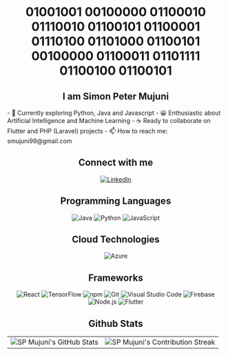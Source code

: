 <div align="center">
    <h1>
        01001001 00100000 01100010 01110010 01100101 01100001 01110100 01101000 01100101 00100000 01100011 01101111 01100100 01100101
    </h1>
</div>

<h2 align="center" class="section-heading">I am Simon Peter Mujuni</h2>
- 🔭 Currently exploring Python, Java and Javascript
- 😀 Enthusiastic about Artificial Intelligence and Machine Learning
- ☕ Ready to collaborate on Flutter and PHP (Laravel) projects
- 📫 How to reach me: smujuni99@gmail.com

<h2 align="center" class="section-heading">Connect with me</h2>
<div align="center">
    <a href="https://www.linkedin.com/in/simon-peter-mujuni-50707121b/">
        <img src="https://img.shields.io/badge/LinkedIn-0077B5?style=for-the-badge&logo=linkedin&logoColor=white" alt="LinkedIn"/>
    </a>
</div>

<h2 align="center" class="section-heading">Programming Languages</h2>
<div align="center">
  <img src="https://img.shields.io/badge/Java-007396?style=for-the-badge&logo=java&logoColor=white" alt="Java" />
  <img src="https://img.shields.io/badge/Python-3776AB?style=for-the-badge&logo=python&logoColor=white" alt="Python"/>
  <img src="https://img.shields.io/badge/JavaScript-F7DF1E?style=for-the-badge&logo=javascript&logoColor=black" alt="JavaScript"/>
</div>

<h2 align="center" class="section-heading">Cloud Technologies</h2>
<div align="center">
  <img src="https://img.shields.io/badge/Azure-0089D6?style=for-the-badge&logo=microsoftazure&logoColor=white" alt="Azure"/>
<!--   <img src="https://img.shields.io/badge/Docker-2496ED?style=for-the-badge&logo=docker&logoColor=white" alt="Docker"/> -->
</div>

<h2 align="center" class="section-heading">Frameworks</h2>
<div align="center">
  <img src="https://img.shields.io/badge/React-20232A?style=for-the-badge&logo=react&logoColor=61DAFB" alt="React"/>
  <img src="https://img.shields.io/badge/TensorFlow-FF6F00?style=for-the-badge&logo=tensorflow&logoColor=white" alt="TensorFlow"/>
  <img src="https://img.shields.io/badge/npm-CB3837?style=for-the-badge&logo=npm&logoColor=white" alt="npm"/>
  <img src="https://img.shields.io/badge/Git-F05032?style=for-the-badge&logo=git&logoColor=white" alt="Git"/>
  <img src="https://img.shields.io/badge/Visual%20Studio%20Code-007ACC?style=for-the-badge&logo=visualstudiocode&logoColor=white" alt="Visual Studio Code"/>
  <img src="https://img.shields.io/badge/Firebase-FFCA28?style=for-the-badge&logo=firebase&logoColor=white" alt="Firebase"/>
  <img src="https://img.shields.io/badge/Node.js-339933?style=for-the-badge&logo=nodedotjs&logoColor=white" alt="Node.js"/>
  <img src="https://img.shields.io/badge/Flutter-02569B?style=for-the-badge&logo=flutter&logoColor=white" alt="Flutter"/> 
</div>

<div align="center">
<h2 align="center" class="section-heading">Github Stats</h2>
 <table align="center" width="100%" height="100%" >
    <tr>
       <td><img style="border: none;" src="https://github-profile-summary-cards.vercel.app/api/cards/profile-details?username=sp-mujuni&theme=github_dark" alt="SP Mujuni's GitHub Stats"/></td>   
       <td><img style="border: none;" src="https://github-readme-streak-stats.herokuapp.com/?user=sp-mujuni&theme=merko" alt="SP Mujuni's Contribution Streak"/></td>
    </tr>
 </table>

 <table align="center" width="100%" height="100%" >
    <tr>
        <td><img style="border: none;" src="https://github-profile-summary-cards.vercel.app/api/cards/stats?username=sp-mujuni&theme=github_dark" alt="SP Mujuni's GitHub Stats"/></td>
        <td><img style="border: none;" src="https://github-profile-summary-cards.vercel.app/api/cards/productive-time?username=sp-mujuni&theme=github_dark&utcOffset=10" alt="SP Mujuni's GitHub Stats"/>
        <td><img style="border: none;" src="https://github-profile-summary-cards.vercel.app/api/cards/repos-per-language?username=sp-mujuni&theme=github_dark" alt="SP Mujuni's GitHub Stats"/></td>
        <td><img style="border: none;" src="https://github-profile-summary-cards.vercel.app/api/cards/most-commit-language?username=sp-mujuni&theme=github_dark" alt="SP Mujuni's GitHub Stats"/></td>
    </tr>
 </table>
</div>
